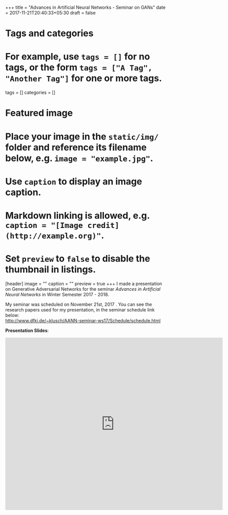 +++
title = "Advances in Artificial Neural Networks - Seminar on GANs"
date = 2017-11-21T20:40:33+05:30
draft = false

# Tags and categories
# For example, use `tags = []` for no tags, or the form `tags = ["A Tag", "Another Tag"]` for one or more tags.
tags = []
categories = []
# Featured image
# Place your image in the `static/img/` folder and reference its filename below, e.g. `image = "example.jpg"`.
# Use `caption` to display an image caption.
#   Markdown linking is allowed, e.g. `caption = "[Image credit](http://example.org)"`.
# Set `preview` to `false` to disable the thumbnail in listings.
[header]
image = ""
caption = ""
preview = true
+++
I made a presentation on Generative Adversarial Networks for the seminar *Advances in Artificial Neural Networks* in Winter Semester 2017 - 2018.

<!--more-->

My seminar was scheduled on November 21st, 2017 .
You can see the research papers used for my presentation, in the seminar schedule link below: <br>
http://www.dfki.de/~klusch/AANN-seminar-ws17/Schedule/schedule.html

**Presentation Slides**:
<iframe src="https://docs.google.com/presentation/d/e/2PACX-1vQJqESohQVCC4oj409eNMH2aiScHMPRIdTbiK2_cJhnK3yx9V9KeR0QFoxWswdnLbfckpkx0f-2Xtzc/embed?start=false&loop=false&delayms=3000" frameborder="0" width="683" height="541" allowfullscreen="true" mozallowfullscreen="true" webkitallowfullscreen="true"></iframe>
